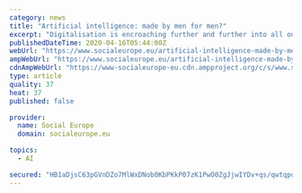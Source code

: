 ```yaml
---
category: news
title: "Artificial intelligence: made by men for men?"
excerpt: "Digitalisation is encroaching further and further into all our lives in ways of which we are scarcely aware. Algorithms and artificial intelligence guide a vast range of society’s choices and opportunities. Trade unions are alarmed that AI poses a threat to gender equality, by undermining women’s job opportunities and reinforcing ..."
publishedDateTime: 2020-04-16T05:44:00Z
webUrl: "https://www.socialeurope.eu/artificial-intelligence-made-by-men-for-men"
ampWebUrl: "https://www.socialeurope.eu/artificial-intelligence-made-by-men-for-men/amp"
cdnAmpWebUrl: "https://www-socialeurope-eu.cdn.ampproject.org/c/s/www.socialeurope.eu/artificial-intelligence-made-by-men-for-men/amp"
type: article
quality: 37
heat: 37
published: false

provider:
  name: Social Europe
  domain: socialeurope.eu

topics:
  - AI

secured: "HB1aDjsC63pGVnDZo7MlWxDNob0KbPKkP07zK1PwO0ZgJjwIYDv+qs/qwtqpdCAy4cim6maiPli/DeIXmskcoaM//dvr4v7wuqILC8SrNQP1WEw/7NJuZlLMzFSBlmf+zvjncGwbMzR5wO1l8VEYUYqdt9+Viu3sH3tbFiSMbdXR/am9gDC7XPc94gN2jeo2Cm5Bj0i/bngBat8SX9HKm+TFWFiK+SCYEeEA8o6BINWoEmpOYqX7bawIQcmSeG7WzqrNfyMxtXYv9w5H4CxkU4mjUEmzO0nQSlwzUne8DmGB3IwTZQvK1grgo51898sO9+gLipeMl7jd2zZ4D7iEcy/XVOwYNFdpPlVQW6E0sq3PkE8sgKCBYntDwI3944qAAvdVEuQLCgVd+UEf50iel70Jq0B4guKnpn1ZYjzZOvB8sHPJdohgDcYODkIDRjgWcEFffOoGK5DWrMOEWMlYRaYUaKUGOag5Bx3uY6hyGNg=;auqSzASXTwwi4O6vUZGvbA=="
---
```


